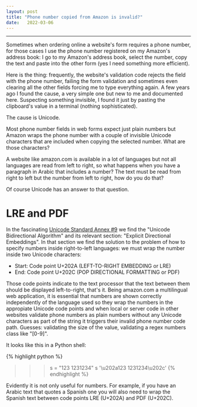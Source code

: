 ```yaml
---
layout: post
title: "Phone number copied from Amazon is invalid?"
date:   2022-03-06
---
```


---

Sometimes when ordering online a website's form requires a phone number, for those cases I use the phone number registered on my Amazon's address book: I go to my Amazon's address book, select the number, copy the text and paste into the other form (yes I need something more efficient). 

Here is the thing: frequently, the website's validation code rejects the field with the phone number, failing the form validation and sometimes even clearing all the other fields forcing me to type everything again. A few years ago I found the cause, a very simple one but new to me and documented here. Suspecting something invisible, I found it just by pasting the clipboard's value in a terminal (nothing sophisticated).

The cause is Unicode.

Most phone number fields in web forms expect just plain numbers but Amazon wraps the phone number with a couple of invisible Unicode characters that are included when copying the selected number. What are those characters?

A website like amazon.com is available in a lot of languages but not all languages are read from left to right, so what happens when you have a paragraph in Arabic that includes a number? The text must be read from right to left but the number from left to right, how do you do that?

Of course Unicode has an answer to that question.

# LRE and PDF

In the fascinating [Unicode Standard Annex #9](https://unicode.org/reports/tr9/) we find the "Unicode Bidirectional Algorithm" and its relevant section: "Explicit Directional Embeddings". In that section we find the solution to the problem of how to specify numbers inside right-to-left languages: we must wrap the number inside two Unicode characters:
- Start: Code point U+202A (LEFT-TO-RIGHT EMBEDDING or LRE)
- End: Code point U+202C (POP DIRECTIONAL FORMATTING or PDF)

Those code points indicate to the text processor that the text between them should be displayed left-to-right, that's it. Being amazon.com a multilingual web application, it is essential that numbers are shown correctly independently of the language used so they wrap the numbers in the appropiate Unicode code points and when local or server code in other websites validate phone numbers as plain numbers without any Unicode characters as part of the string it triggers their invalid phone number code path. Guesses: validating the size of the value, validating a regex numbers class like "[0-9]".

It looks like this in a Python shell:

{% highlight python %}
>>> s = "‪123 1231234‬"
>>> s
'\u202a123 1231234\u202c'
{% endhighlight %}

Evidently it is not only useful for numbers. For example, if you have an Arabic text that quotes a Spanish one you will also need to wrap the Spanish text between code points LRE (U+202A) and PDF (U+202C). 









